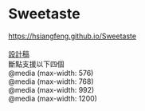 # Sweetaste

https://hsiangfeng.github.io/Sweetaste  
<br>
<a href="https://xd.adobe.com/spec/934efdb7-a7e4-47d5-572e-efece0914f62-e57f/screen/cb2b09a1-0a58-4688-ab3c-4d2ed58723d7/home-mobile-375x667/">
設計稿
</a><br>
斷點支援以下四個  <br>
@media (max-width: 576)  <br>
@media (max-width: 768)  <br>
@media (max-width: 992)  <br>
@media (max-width: 1200)  <br>

